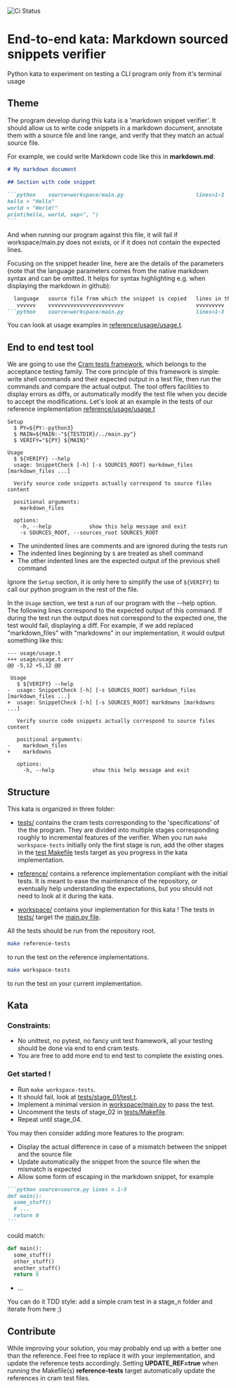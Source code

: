 ![Ci Status](https://github.com/Brice-sogilis/e2e-kata/actions/workflows/ci.yml/badge.svg)
# End-to-end kata: Markdown sourced snippets verifier

Python kata to experiment on testing a CLI program only from it's terminal usage

## Theme

The program develop during this kata is a 'markdown snippet verifier'. It should allow us to write code snippets in a markdown document, annotate them with a source file and line range, and verify that they match an actual source file.

For example, we could write Markdown code like this in **markdown.md**:
````markdown
# My markdown document

## Section with code snippet
 
```python    source=workspace/main.py                       lines=1-3
hello = "Hello"
world = "World!"
print(hello, world, sep=", ")
```
````

And when running our program against this file, it will fail if workspace/main.py does not exists, or if it does not contain the expected lines.

Focusing on the snippet header line, here are the details of the parameters (note that the language parameters comes from the native markdown syntax and can be omitted. It helps for syntax highlighting e.g. when displaying the markdown in github):

````markdown
  language   source file from which the snippet is copied   lines in the source file corresponding to the snippet
   vvvvvv    vvvvvvvvvvvvvvvvvvvvvvvv                       vvvvvvvvv
```python    source=workspace/main.py                       lines=1-3
````

You can look at usage examples in [reference/usage/usage.t](reference/usage/usage.t).

## End to end test tool

We are going to use the [Cram tests framework](https://bitheap.org/cram/), which belongs to the acceptance testing family. The core principle of this framework is simple: write shell commands and their expected output in a test file, then run the commands and compare the actual output. The tool offers facilities to display errors as diffs, or automatically modify the test file when you decide to accept the modifications. Let's look at an example in the tests of our reference implementation [reference/usage/usage.t](reference/usage/usage.t)

```cram source=reference/usage/usage.t lines=1-17
Setup
  $ PY=${PY:-python3}
  $ MAIN=${MAIN:-"${TESTDIR}/../main.py"}
  $ VERIFY="${PY} ${MAIN}"

Usage
  $ ${VERIFY} --help
  usage: SnippetCheck [-h] [-s SOURCES_ROOT] markdown_files [markdown_files ...]
  
  Verify source code snippets actually correspond to source files content
  
  positional arguments:
    markdown_files
  
  options:
    -h, --help            show this help message and exit
    -s SOURCES_ROOT, --sources_root SOURCES_ROOT
```

+ The unindented lines are comments and are ignored during the tests run
+ The indented lines beginning by `$` are treated as shell command
+ The other indented lines are the expected output of the previous shell command

Ignore the `Setup` section, it is only here to simplify the use of `${VERIFY}` to call our python program in the rest of the file.

In the `Usage` section, we test a run of our program with the --help option. The following lines correspond to the expected output of this command. If during the test run the output does not correspond to the expected one, the test would fail, displaying a diff. For example, if we add replaced "markdown_files" with "markdowns" in our implementation, it would output something like this:

```
--- usage/usage.t
+++ usage/usage.t.err
@@ -5,12 +5,12 @@
 
 Usage
   $ ${VERIFY} --help
-  usage: SnippetCheck [-h] [-s SOURCES_ROOT] markdown_files [markdown_files ...]
+  usage: SnippetCheck [-h] [-s SOURCES_ROOT] markdowns [markdowns ...]
   
   Verify source code snippets actually correspond to source files content
   
   positional arguments:
-    markdown_files
+    markdowns
   
   options:
     -h, --help            show this help message and exit
```

## Structure

This kata is organized in three folder: 

+ [tests/](tests/)   contains the cram tests corresponding to the 'specifications' of the the program. They are divided into multiple stages corresponding roughly to incremental features of the verifier. When you run `make workspace-tests` initially only the first stage is run, add the other stages in the [test Makefile](tests/Makefile) tests target as you progress in the kata implementation.

+ [reference/](reference/)   contains a reference implementation compliant with the initial tests. It is meant to ease the maintenance of the repository, or eventually help understanding the expectations, but you should not need to look at it during the kata.

+ [workspace/](workspace/)   contains your implementation for this kata ! The tests in [tests/](tests/) target the [main.py file](workspace/main.py).

All the tests should be run from the repository root.

```bash
make reference-tests
``` 
to run the test on the reference implementations. 

```bash
make workspace-tests
```
to run the test on your current implementation.

## Kata

### Constraints: 

+ No unittest, no pytest, no fancy unit test framework, all your testing should be done via end to end cram tests.
+ You are free to add more end to end test to complete the existing ones.

### Get started !

+ Run `make workspace-tests`. 
+ It should fail, look at [tests/stage_01/test.t](tests/stage_01/test.t).
+ Implement a minimal version in [workspace/main.py](workspace/main.py) to pass the test.
+ Uncomment the tests of stage_02 in [tests/Makefile](tests/Makefile). 
+ Repeat until stage_04.

You may then consider adding more features to the program: 

+ Display the actual difference in case of a mismatch between the snippet and the source file
+ Update automatically the snippet from the source file when the mismatch is expected
+ Allow some form of escaping in the markdown snippet, for example
````markdown
```python source=source.py lines = 1-5
def main():
  some_stuff()
  # ...
  return 0
```
````

could match:
```python
def main():
  some_stuff()
  other_stuff()
  another_stuff()
  return 0
``` 
+ ... 

You can do it TDD style: add a simple cram test in a stage_n folder and iterate from here ;)

## Contribute

While improving your solution, you may probably end up with a better one than the reference. Feel free to replace it with your implementation, and update the reference tests accordingly. Setting **UPDATE_REF=true** when running the Makefile(s) **reference-tests** target automatically update the references in cram test files.

